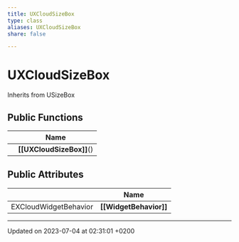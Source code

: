 ```yaml
---
title: UXCloudSizeBox
type: class
aliases: UXCloudSizeBox
share: false

---
```


# UXCloudSizeBox





Inherits from USizeBox

## Public Functions

|                | Name           |
| -------------- | -------------- |
| | **[[UXCloudSizeBox]]**() |

## Public Attributes

|                | Name           |
| -------------- | -------------- |
| EXCloudWidgetBehavior | **[[WidgetBehavior]]**  |

-------------------------------

Updated on 2023-07-04 at 02:31:01 +0200